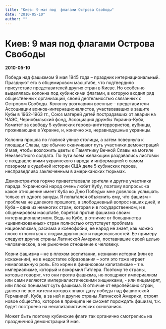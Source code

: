 ```yaml
---
title: "Киев: 9 мая под  флагами Острова Свободы"
date: "2010-05-10"
author: ""
---
```


# Киев: 9 мая под  флагами Острова Свободы

**2010-05-10** 

Победа над фашизмом 9 мая 1945 года – праздник интернациональный. Празднуют его в общемировом масштабе, что подтвердило присутствие представителей других стран в Киеве. Но особенно выделялась колонна под кубинскими флагами, в которую входил ряд общественных организаций, своей деятельностью связанных с Островом Свободы. Колонну возглавили военные – представители Ассоциации воинов-интернационалистов, участвовавших в защите Кубы в 1962-1963 гг., Союз матерей детей пострадавших от аварии на ЧАЭС, Чернобыльский фонд, Ассоциация дружбы Украина-Куба, Комитет за свободу 5 кубинских героев-антитеррористов, кубинцы, проживающие в Украине, и, конечно же, неравнодушные украинцы.

Колонна прошла по главной улице столицы, а затем повернула к площади Славы, где обычно оканчивают путь участники демонстраций 9 мая, чтобы возложить цветы к Памятнику Вечной Славы на могиле Неизвестного солдата. По пути всем желающим раздавались листовки с поздравлениями украинского народа и информацией о самом позорном в судебной истории США деле 5 кубинских героев, несправедливо заключенным в американских тюрьмах.

Демонстрантов горячо приветствовали зрители и другие участники парада. Украинский народ очень любит Кубу, поэтому вопросы: «а какое отношение имеет Куба ко Дню Победы» мне довелось услышать только от одного зануды. Я попытался объяснить ему, что фашизм – проблема не далекого прошлого, а злободневный вопрос наших дней, и Куба – одна из немногих стран, которая и в государственном, и в общемировом масштабе, борется против фашизма своим интернационализмом. Ведь на Кубе, в отличие от большинства «цивилизованных» стран полностью отсутствует проблема национализма, расизма и ксенофобии, ее народ не знает, как можно плохо относиться к людям других рас и национальностей. Ее примеру следуют другие страны Латинской Америки, поставившие своей целью человеческое, а не рыночное отношение к человеку.

Корни фашизма – не в плохом воспитании, незнании истории (или ее искажении), не в недостатке образования – хотя это тоже играет немаловажную роль. Его корни в финансовом капитализме – т.е. империализме, который и вскормил Гитлера. Поэтому те страны, которые говорят, что они против фашизма, но поощряют империализм или сами являются империалистическими хищниками, - или лицемерят, или плохо понимают суть фашизма. В отличие от европейских стран, далеко не все жители которых знают дату победы над фашистской Германией, Куба, а за ней и другие страны Латинской Америки, строят новое общество, которое в принципе не сможет порождать фашизм, т.к. будет построено на некапиталистических основаниях.

Может быть поэтому кубинские флаги так органично смотрелись на праздничной демонстрации 9 мая.